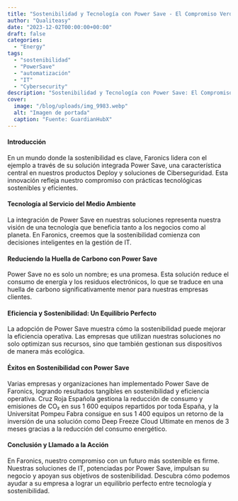 ```yaml
---
title: "Sostenibilidad y Tecnología con Power Save - El Compromiso Verde de las soluciones de Faronics"
author: "Qualiteasy"
date: "2023-12-02T00:00:00+00:00"
draft: false
categories:
  - "Energy"
tags:
  - "sostenibilidad"
  - "PowerSave"
  - "automatización"
  - "IT"
  - "Cybersecurity"
description: "Sostenibilidad y Tecnología con Power Save: El Compromiso Verde de las soluciones de Faronics."
cover:
  image: "/blog/uploads/img_9983.webp"
  alt: "Imagen de portada"
  caption: "Fuente: GuardianHubX"
---
```


#### **Introducción**

En un mundo donde la sostenibilidad es clave, Faronics lidera con el ejemplo a través de su solución integrada Power Save, una característica central en nuestros productos Deploy y soluciones de Ciberseguridad. Esta innovación refleja nuestro compromiso con prácticas tecnológicas sostenibles y eficientes.

#### **Tecnología al Servicio del Medio Ambiente**

La integración de Power Save en nuestras soluciones representa nuestra visión de una tecnología que beneficia tanto a los negocios como al planeta. En Faronics, creemos que la sostenibilidad comienza con decisiones inteligentes en la gestión de IT.

#### **Reduciendo la Huella de Carbono con Power Save**

Power Save no es solo un nombre; es una promesa. Esta solución reduce el consumo de energía y los residuos electrónicos, lo que se traduce en una huella de carbono significativamente menor para nuestras empresas clientes.

#### **Eficiencia y Sostenibilidad: Un Equilibrio Perfecto**

La adopción de Power Save muestra cómo la sostenibilidad puede mejorar la eficiencia operativa. Las empresas que utilizan nuestras soluciones no solo optimizan sus recursos, sino que también gestionan sus dispositivos de manera más ecológica.

#### **Éxitos en Sostenibilidad con Power Save**

Varias empresas y organizaciones han implementado Power Save de Faronics, logrando resultados tangibles en sostenibilidad y eficiencia operativa. Cruz Roja Española gestiona la reducción de consumo y emisiones de CO₂ en sus 1 600 equipos repartidos por toda España, y la Universitat Pompeu Fabra consigue en sus 1 400 equipos un retorno de la inversión de una solución como Deep Freeze Cloud Ultimate en menos de 3 meses gracias a la reducción del consumo energético.

#### **Conclusión y Llamado a la Acción**

En Faronics, nuestro compromiso con un futuro más sostenible es firme. Nuestras soluciones de IT, potenciadas por Power Save, impulsan su negocio y apoyan sus objetivos de sostenibilidad. Descubra cómo podemos ayudar a su empresa a lograr un equilibrio perfecto entre tecnología y sostenibilidad.